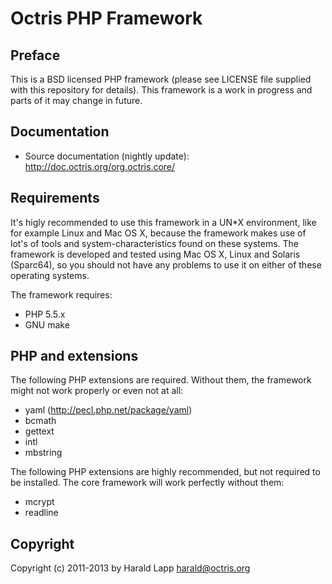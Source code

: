 Octris PHP Framework
====================

Preface
-------

This is a BSD licensed PHP framework (please see LICENSE file supplied with this repository
for details). This framework is a work in progress and parts of it may change in future.

Documentation
-------------

* Source documentation (nightly update): http://doc.octris.org/org.octris.core/

Requirements
------------

It's higly recommended to use this framework in a UN*X environment, like for example Linux and Mac OS X, 
because the framework makes use of lot's of tools and system-characteristics found on these systems. 
The framework is developed and tested using Mac OS X, Linux and Solaris (Sparc64), so you should not have 
any problems to use it on either of these operating systems.

The framework requires: 

*   PHP 5.5.x
*   GNU make

## PHP and extensions

The following PHP extensions are required. Without them, the framework might not work properly or 
even not at all:

*   yaml (http://pecl.php.net/package/yaml)
*   bcmath
*   gettext
*   intl
*   mbstring

The following PHP extensions are highly recommended, but not required to be installed. The core 
framework will work perfectly without them:

*   mcrypt
*   readline

Copyright
---------

Copyright (c) 2011-2013 by Harald Lapp <harald@octris.org>
